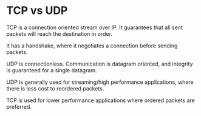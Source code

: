 # TCP vs UDP

TCP is a connection oriented stream over IP. It guarantees that all sent packets will reach the destination in order.

It has a handshake, where it negotiates a connection before sending packets.

UDP is connectionless. Communication is datagram oriented, and integrity is guaranteed for a single datagram.

UDP is generally used for streaming/high performance applications, where there is less cost to reordered packets.

TCP is used for lower performance applications where ordered packets are preferred.
